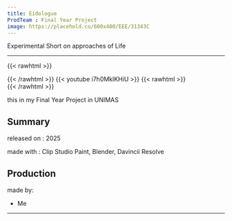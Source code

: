 ```yaml
---
title: Eidologue
ProdTeam : Final Year Project
image: https://placehold.co/600x400/EEE/31343C
---
```

Experimental Short on approaches of Life
<!--more-->
---
{{< rawhtml >}}
<div class="py-2">
{{< /rawhtml >}}
{{< youtube i7h0MklKHiU >}}
{{< rawhtml >}}
</div>
{{< /rawhtml >}}

this in my Final Year Project in UNIMAS

## Summary

released on : 2025

made with : Clip Studio Paint, Blender, Davincii Resolve

## Production

made by:
- Me
---